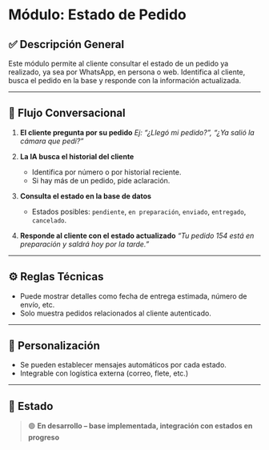 # Módulo: Estado de Pedido

## ✅ Descripción General

Este módulo permite al cliente consultar el estado de un pedido ya realizado, ya sea por WhatsApp, en persona o web. Identifica al cliente, busca el pedido en la base y responde con la información actualizada.

---

## 🧠 Flujo Conversacional

1. **El cliente pregunta por su pedido**
   _Ej: “¿Llegó mi pedido?”, “¿Ya salió la cámara que pedí?”_

2. **La IA busca el historial del cliente**
   - Identifica por número o por historial reciente.
   - Si hay más de un pedido, pide aclaración.

3. **Consulta el estado en la base de datos**
   - Estados posibles: `pendiente`, `en preparación`, `enviado`, `entregado`, `cancelado`.

4. **Responde al cliente con el estado actualizado**
   _“Tu pedido 154 está en preparación y saldrá hoy por la tarde.”_

---

## ⚙️ Reglas Técnicas

- Puede mostrar detalles como fecha de entrega estimada, número de envío, etc.
- Solo muestra pedidos relacionados al cliente autenticado.

---

## 🔄 Personalización

- Se pueden establecer mensajes automáticos por cada estado.
- Integrable con logística externa (correo, flete, etc.)

---

## 📌 Estado

> 🟢 **En desarrollo – base implementada, integración con estados en progreso**
